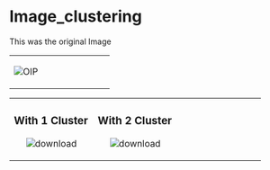 # Image_clustering
<div>
 This was the original Image
 <table><tr><td valign="top" width="33%">
  
  ![OIP](https://github.com/kishore-FDI/Image_clustering/assets/147427164/88a21649-0643-4f64-a2e3-a6a8c207fe57)
</td>
</div>
<table><tr><td valign="top" width="33%">

### With 1 Cluster 
<div align="center">  
 
 ![download](https://github.com/kishore-FDI/Image_clustering/assets/147427164/58eb6377-3c96-49de-85db-5eb1c6677581)

</div>

</td><td valign="top" width="33%">



### With 2 Cluster 
<div align="center">  

 ![download](https://github.com/kishore-FDI/Image_clustering/assets/147427164/ee16f6b2-ec4b-43a7-9e6e-15e4ce82a977)

</div>

</td><td valign="top" width="33%">

 

<br/>  
